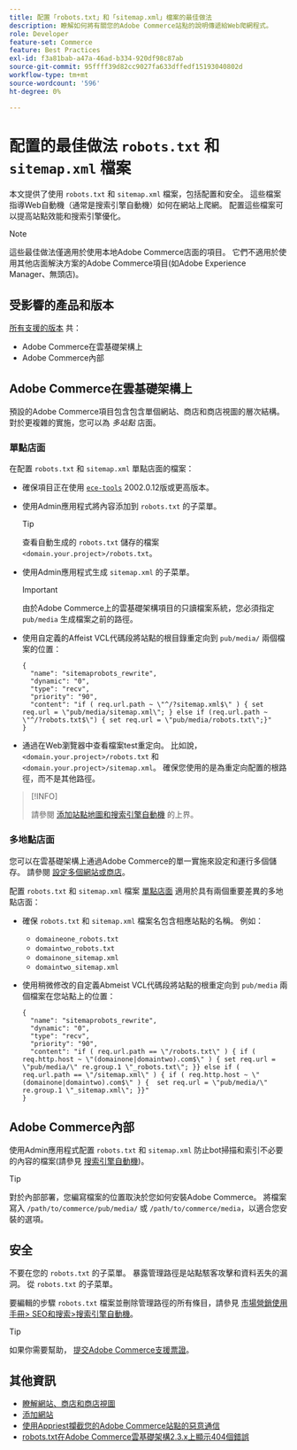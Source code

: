 ```yaml
---
title: 配置「robots.txt」和「sitemap.xml」檔案的最佳做法
description: 瞭解如何將有關您的Adobe Commerce站點的說明傳遞給Web爬網程式。
role: Developer
feature-set: Commerce
feature: Best Practices
exl-id: f3a81bab-a47a-46ad-b334-920df98c87ab
source-git-commit: 95ffff39d82cc9027fa633dffedf15193040802d
workflow-type: tm+mt
source-wordcount: '596'
ht-degree: 0%

---
```


# 配置的最佳做法 `robots.txt` 和 `sitemap.xml` 檔案

本文提供了使用 `robots.txt` 和 `sitemap.xml` 檔案，包括配置和安全。 這些檔案指導Web自動機（通常是搜索引擎自動機）如何在網站上爬網。 配置這些檔案可以提高站點效能和搜索引擎優化。

>[!NOTE]
>
>這些最佳做法僅適用於使用本地Adobe Commerce店面的項目。 它們不適用於使用其他店面解決方案的Adobe Commerce項目(如Adobe Experience Manager、無頭店)。

## 受影響的產品和版本

[所有支援的版本](../../../release/versions.md) 共：

- Adobe Commerce在雲基礎架構上
- Adobe Commerce內部

## Adobe Commerce在雲基礎架構上

預設的Adobe Commerce項目包含包含單個網站、商店和商店視圖的層次結構。 對於更複雜的實施，您可以為 _多站點_ 店面。

### 單點店面

在配置 `robots.txt` 和 `sitemap.xml` 單點店面的檔案：

- 確保項目正在使用 [`ece-tools`](https://devdocs.magento.com/cloud/release-notes/ece-release-notes.html) 2002.0.12版或更高版本。
- 使用Admin應用程式將內容添加到 `robots.txt` 的子菜單。

   >[!TIP]
   >
   >查看自動生成的 `robots.txt` 儲存的檔案 `<domain.your.project>/robots.txt`。

- 使用Admin應用程式生成 `sitemap.xml` 的子菜單。

   >[!IMPORTANT]
   >
   >由於Adobe Commerce上的雲基礎架構項目的只讀檔案系統，您必須指定 `pub/media` 生成檔案之前的路徑。

- 使用自定義的Affeist VCL代碼段將站點的根目錄重定向到 `pub/media/` 兩個檔案的位置：

   ```vcl
   {
     "name": "sitemaprobots_rewrite",
     "dynamic": "0",
     "type": "recv",
     "priority": "90",
     "content": "if ( req.url.path ~ \"^/?sitemap.xml$\" ) { set req.url = \"pub/media/sitemap.xml\"; } else if (req.url.path ~ \"^/?robots.txt$\") { set req.url = \"pub/media/robots.txt\";}"
   }
   ```

- 通過在Web瀏覽器中查看檔案test重定向。 比如說， `<domain.your.project>/robots.txt` 和 `<domain.your.project>/sitemap.xml`。 確保您使用的是為重定向配置的根路徑，而不是其他路徑。

>[!INFO]
>
>請參閱 [添加站點地圖和搜索引擎自動機](https://devdocs.magento.com/cloud/trouble/robots-sitemap.html) 的上界。


### 多地點店面

您可以在雲基礎架構上通過Adobe Commerce的單一實施來設定和運行多個儲存。 請參閱 [設定多個網站或商店](https://devdocs.magento.com/cloud/project/project-multi-sites.html)。

配置 `robots.txt` 和 `sitemap.xml` 檔案 [單點店面](#single-site-storefronts) 適用於具有兩個重要差異的多地點店面：

- 確保 `robots.txt` 和 `sitemap.xml` 檔案名包含相應站點的名稱。 例如：
   - `domaineone_robots.txt`
   - `domaintwo_robots.txt`
   - `domainone_sitemap.xml`
   - `domaintwo_sitemap.xml`

- 使用稍微修改的自定義Abmeist VCL代碼段將站點的根重定向到 `pub/media` 兩個檔案在您站點上的位置：

   ```vcl
   {
     "name": "sitemaprobots_rewrite",
     "dynamic": "0",
     "type": "recv",
     "priority": "90",
     "content": "if ( req.url.path == \"/robots.txt\" ) { if ( req.http.host ~ \"(domainone|domaintwo).com$\" ) { set req.url = \"pub/media/\" re.group.1 \"_robots.txt\"; }} else if ( req.url.path == \"/sitemap.xml\" ) { if ( req.http.host ~ \"(domainone|domaintwo).com$\" ) {  set req.url = \"pub/media/\" re.group.1 \"_sitemap.xml\"; }}"
   }
   ```

## Adobe Commerce內部

使用Admin應用程式配置 `robots.txt` 和 `sitemap.xml` 防止bot掃描和索引不必要的內容的檔案(請參見 [搜索引擎自動機](https://experienceleague.adobe.com/docs/commerce-admin/marketing/seo/seo-overview.html#search-engine-robots))。

>[!TIP]
>
>對於內部部署，您編寫檔案的位置取決於您如何安裝Adobe Commerce。 將檔案寫入 `/path/to/commerce/pub/media/` 或 `/path/to/commerce/media`，以適合您安裝的選項。

## 安全

不要在您的 `robots.txt` 的子菜單。 暴露管理路徑是站點駭客攻擊和資料丟失的漏洞。 從 `robots.txt` 的子菜單。

要編輯的步驟 `robots.txt` 檔案並刪除管理路徑的所有條目，請參見 [市場營銷使用手冊> SEO和搜索>搜索引擎自動機](https://experienceleague.adobe.com/docs/commerce-admin/marketing/seo/seo-overview.html#search-engine-robots)。

>[!TIP]
>
>如果你需要幫助， [提交Adobe Commerce支援票證](https://experienceleague.adobe.com/docs/commerce-knowledge-base/kb/help-center-guide/magento-help-center-user-guide.html#submit-ticket)。

## 其他資訊

- [瞭解網站、商店和商店視圖](https://devdocs.magento.com/cloud/configure/configure-best-practices.html#sites)
- [添加網站](https://docs.magento.com/user-guide/stores/stores-all-create-website.html)
- [使用Appriest攔截您的Adobe Commerce站點的惡意通信](https://devdocs.magento.com/cloud/cdn/fastly-vcl-blocking.html)
- [robots.txt在Adobe Commerce雲基礎架構2.3.x上顯示404個錯誤](https://experienceleague.adobe.com/docs/commerce-knowledge-base/kb/troubleshooting/miscellaneous/robots.txt-gives-404-error-magento-commerce-cloud-2.3.x.html)
